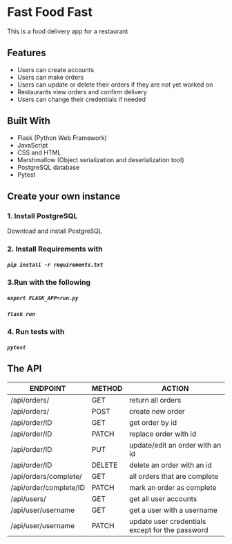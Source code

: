 # Fast Food Fast
This is a food delivery app for a restaurant


## Features
- Users can create accounts
- Users can make orders
- Users can update or delete their orders if they are not yet worked on
- Restaurants view orders and confirm delivery
- Users can change their credentials if needed


## Built With 
- Flask (Python Web Framework)
- JavaScript
- CSS and HTML
- Marshmallow (Object serialization and deserialization tool)
- PostgreSQL database
- Pytest

## Create your own instance

### 1. Install PostgreSQL
Download and install PostgreSQL
### 2. Install Requirements with 

  ##### ` pip install -r requirements.txt `

### 3.Run with the following

 ##### ` export FLASK_APP=run.py `

  ##### ` flask run `

### 4. Run tests with 
 ##### ` pytest `


 
## The API 
 
 | ENDPOINT | METHOD | ACTION       |
 |----------|-------|---------------|
 /api/orders/ | GET  | return all orders
 /api/orders/  |POST | create new order
 /api/order/ID | GET  | get order by id
 /api/order/ID | PATCH | replace order with id
 /api/order/ID | PUT | update/edit an order with an id
 /api/order/ID | DELETE | delete an order with an id
 /api/orders/complete/ | GET | all orders that are complete
 /api/order/complete/ID | PATCH | mark an order as complete
 /api/users/| GET | get all user accounts
 /api/user/username | GET | get a user with a username
 /api/user/username | PATCH | update user credentials except for the password